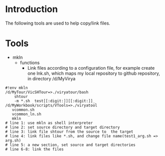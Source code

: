# Introduction
The following tools are used to help copy/link files.
# Tools
- mkln
  - functions
    - Link files according to a configuration file, for example create one lnk.sh, which maps my local repository to github repository, in directory /d/MyVirya
```
#!env mkln
/d/MyTour/VicSHTour=>./viryatour/bash
    shtour
    -m *.sh  test[[:digit:]][[:digit:]]_
/d/MyWorkbook/scripts/VTools=>./viryatool
   vcommon.sh
   vcommon_ln.sh
   mkln
# line 1: use mkln as shell interpreter
# line 2: set source directory and target directory
# line 3: link file shtour from the source to  the target
# line 4: link files like *.sh, and change file name(test1_arg.sh => arg.sh)
# line 5: a new section, set source and target directories
# line 6-8: link the files
```
    
  
